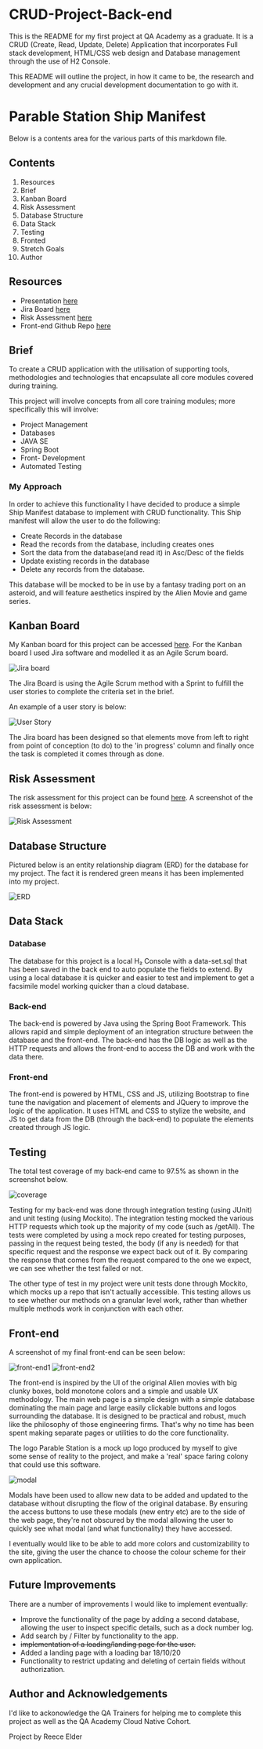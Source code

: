 # CRUD-Project-Back-end

This is the README for my first project at QA Academy as a graduate. 
It is a CRUD (Create, Read, Update, Delete) Application that incorporates Full stack development, HTML/CSS web design and Database management through the use of H2 Console.

This README will outline the project, in how it came to be, the research and development and any crucial development documentation to go with it. 

# Parable Station Ship Manifest

Below is a contents area for the various parts of this markdown file. 

## Contents

1. Resources
2. Brief
3. Kanban Board
4. Risk Assessment
5. Database Structure
6. Data Stack
7. Testing
8. Fronted
9. Stretch Goals
10. Author

## Resources

* Presentation [here](https://docs.google.com/presentation/d/139HCllJ2zHiPPAEtSDXsN39Tq_1Fsb_fz8ALB8UiNEE/edit?usp=sharing)
* Jira Board [here](https://qatraineerelder.atlassian.net/jira/software/projects/PSCR/boards/4)
* Risk Assessment [here](https://docs.google.com/spreadsheets/d/1bFGP5dXZZ-XnUCaVH8s5lSRkrQeCfFvFlrfATnrzXjg/edit?usp=sharing)
* Front-end Github Repo [here](https://github.com/Reece-elder/CRUD-Project-Front-end)

## Brief

To create a CRUD application with the utilisation of supporting tools, methodologies and technologies that encapsulate all core modules covered during training. 

This project will involve concepts from all core training modules; more specifically this will involve:

* Project Management
* Databases
* JAVA SE
* Spring Boot
* Front- Development
* Automated Testing

### My Approach

In order to achieve this functionality I have decided to produce a simple Ship Manifest database to implement with CRUD functionality. 
This Ship manifest will allow the user to do the following: 
* Create Records in the database 
* Read the records from the database, including creates ones
* Sort the data from the database(and read it) in Asc/Desc of the fields
* Update existing records in the database
* Delete any records from the database.

This database will be mocked to be in use by a fantasy trading port on an asteroid, and will feature aesthetics inspired by the Alien Movie and game series. 

## Kanban Board

My Kanban board for this project can be accessed [here](https://qatraineerelder.atlassian.net/jira/software/projects/PSCR/boards/4).
For the Kanban board I used Jira software and modelled it as an Agile Scrum board. 

![Jira board](https://i.imgur.com/VcG432x.png)

The Jira Board is using the Agile Scrum method with a Sprint to fulfill the user stories to complete the criteria set in the brief. 

An example of a user story is below: 

![User Story](https://i.imgur.com/YCsFEe5.png)

The Jira board has been designed so that elements move from left to right from point of conception (to do) to the 'in progress' column and finally once the task is completed it comes through as done.

## Risk Assessment

The risk assessment for this project can be found [here](https://docs.google.com/spreadsheets/d/1bFGP5dXZZ-XnUCaVH8s5lSRkrQeCfFvFlrfATnrzXjg/edit?usp=sharing). 
A screenshot of the risk assessment is below:

![Risk Assessment](https://i.imgur.com/aOrP9d4.png)

## Database Structure

Pictured below is an entity relationship diagram (ERD) for the database for my project. 
The fact it is rendered green means it has been implemented into my project. 

![ERD](https://i.imgur.com/y2WGeD2.png)

## Data Stack 

### Database

The database for this project is a local H₂ Console with a data-set.sql that has been saved in the back end to auto populate the fields to extend. 
By using a local database it is quicker and easier to test and implement to get a facsimile model working quicker than a cloud database. 

### Back-end 

The back-end is powered by Java using the Spring Boot Framework. This allows rapid and simple deployment of an integration structure between the database and the front-end. The back-end has the DB logic as well as the HTTP requests and allows the front-end to access the DB and work with the data there. 

### Front-end 

The front-end is powered by HTML, CSS and JS, utilizing Bootstrap to fine tune the navigation and placement of elements and JQuery to improve the logic of the application. It uses HTML and CSS to stylize the website, and JS to get data from the DB (through the back-end) to populate the elements created through JS logic. 

## Testing

The total test coverage of my back-end came to 97.5% as shown in the screenshot below. 

![coverage](https://i.imgur.com/VKsjTnf.png)

Testing for my back-end was done through integration testing (using JUnit) and unit testing (using Mockito). 
The integration testing mocked the various HTTP requests which took up the majority of my code (such as /getAll).
The tests were completed by using a mock repo created for testing purposes, passing in the request being tested, the body (if any is needed) for that specific request and the response we expect back out of it. By comparing the response that comes from the request compared to the one we expect, we can see whether the test failed or not. 

The other type of test in my project were unit tests done through Mockito, which mocks up a repo that isn't actually accessible. 
This testing allows us to see whether our methods on a granular level work, rather than whether multiple methods work in conjunction with each other. 

## Front-end

A screenshot of my final front-end can be seen below: 

![front-end1](https://i.imgur.com/ViBQd1a.png)
![front-end2](https://i.imgur.com/3zYCZHV.png)

The front-end is inspired by the UI of the original Alien movies with big clunky boxes, bold monotone colors and a simple and usable UX methodology. 
The main web page is a simple design with a simple database dominating the main page and large easily clickable buttons and logos surrounding the database. It is designed to be practical and robust, much like the philosophy of those engineering firms. That's why no time has been spent making separate pages or utilities to do the core functionality. 

The logo Parable Station is a mock up logo produced by myself to give some sense of reality to the project, and make a 'real' space faring colony that could use this software. 

![modal](https://i.imgur.com/0KwKbiC.png)

Modals have been used to allow new data to be added and updated to the database without disrupting the flow of the original database. 
By ensuring the access buttons to use these modals (new entry etc) are to the side of the web page, they're not obscured by the modal allowing the user to quickly see what modal (and what functionality) they have accessed.

I eventually would like to be able to add more colors and customizability to the site, giving the user the chance to choose the colour scheme for their own application. 

## Future Improvements

There are a number of improvements I would like to implement eventually: 

* Improve the functionality of the page by adding a second database, allowing the user to inspect specific details, such as a dock number log. 
* Add search by / Filter by functionality to the app.
* ~~implementation of a loading/landing page for the user.~~ 
 * Added a landing page with a loading bar 18/10/20
* Functionality to restrict updating and deleting of certain fields without authorization.

## Author and Acknowledgements

I'd like to ackonowledge the QA Trainers for helping me to complete this project as well as the QA Academy Cloud Native Cohort.

Project by Reece Elder
